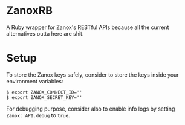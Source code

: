 ZanoxRB
=======
A Ruby wrapper for Zanox's RESTful APIs because all the current alternatives outta here are shit.

Setup
=====
To store the Zanox keys safely, consider to store the keys inside your environment variables:
```
$ export ZANOX_CONNECT_ID=''
$ export ZANOX_SECRET_KEY=''
```

For debugging purpose, consider also to enable info logs by setting `Zanox::API.debug` to `true`.

